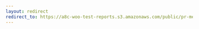 ```yaml
---
layout: redirect
redirect_to: https://a8c-woo-test-reports.s3.amazonaws.com/public/pr-merge/45581/e2e/index.html
---
```

